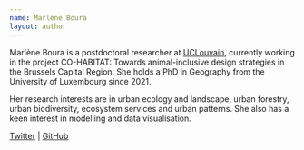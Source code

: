 ```yaml
---
name: Marlène Boura
layout: author
---
```

Marlène Boura is a postdoctoral researcher at [UCLouvain](https://uclouvain.be/en), currently working in the project CO-HABITAT: Towards animal-inclusive design strategies in the Brussels Capital Region. She holds a PhD in Geography from the University of Luxembourg since 2021.

Her research interests are in urban ecology and landscape, urban forestry, urban biodiversity, ecosystem services and urban patterns. She also has a keen interest in modelling and data visualisation.

[Twitter](https://twitter.com/marl3n3B) | [GitHub](https://github.com/mboura)
